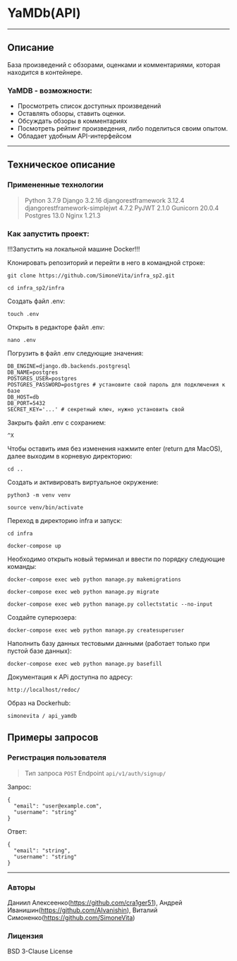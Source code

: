 # YaMDb(API)
_________________________________________________
## Описание
База произведений с обзорами, оценками и комментариями, которая находится в контейнере.

### YaMDB - возможности:

- Просмотреть список доступных произведений
- Оставлять обзоры, ставить оценки.
- Обсуждать обзоры в комментариях
- Посмотреть рейтинг произведения, либо поделиться своим опытом.
- Обладает удобным API-интерфейсом
 
_____________________________________________________

## Техническое описание

### Примененные технологии
 > Python 3.7.9
 > Django 3.2.16
 > djangorestframework 3.12.4
 > djangorestframework-simplejwt 4.7.2
 > PyJWT 2.1.0
 > Gunicorn 20.0.4
 > Postgres 13.0
 > Nginx 1.21.3

### Как запустить проект:
!!!Запустить на локальной машине Docker!!!


Клонировать репозиторий и перейти в него в командной строке:

```
git clone https://github.com/SimoneVita/infra_sp2.git
```

```
cd infra_sp2/infra
```

Создать файл .env:
```
touch .env
```
Открыть в редакторе файл .env:
```
nano .env
```
Погрузить в файл .env следующие значения:
```
DB_ENGINE=django.db.backends.postgresql
DB_NAME=postgres
POSTGRES_USER=postgres
POSTGRES_PASSWORD=postgres # установите свой пароль для подключения к базе
DB_HOST=db
DB_PORT=5432
SECRET_KEY='...' # секретный ключ, нужно установить свой
```
Закрыть файл .env с сохранием:
```
^X
```
Чтобы оставить имя без изменения нажмите enter (return для MacOS), далее
выходим в корневую директорию:
```
cd ..
```
Cоздать и активировать виртуальное окружение:

```
python3 -m venv venv
```

```
source venv/bin/activate
```
Переход в директорию infra и запуск:
```
cd infra
```
```
docker-compose up
```
Необходимо открыть новый терминал и ввести по порядку следующие команды:
```
docker-compose exec web python manage.py makemigrations
```
```
docker-compose exec web python manage.py migrate
```

```
docker-compose exec web python manage.py collectstatic --no-input
```
Создайте суперюзера:
```
docker-compose exec web python manage.py createsuperuser
```
Наполнить базу данных тестовыми данными (работает только при пустой базе данных):
```
docker-compose exec web python manage.py basefill
```

Документация к APi доступна по адресу: 
```
http://localhost/redoc/
```
Образ на Dockerhub:
```
simonevita / api_yamdb
```
## Примеры запросов
### Регистрация пользователя
>Тип запроса 
```POST```
>Endpoint 
```api/v1/auth/signup/```

Запрос:
```
{
  "email": "user@example.com",
  "username": "string"
}
```
Ответ:
```
{
  "email": "string",
  "username": "string"
}
```
______________________________________
### Авторы
Даниил Алексеенко(https://github.com/cra1ger51),
Андрей Иванишин(https://github.com/AIvanishin),
Виталий Симоненко(https://github.com/SimoneVita)

### Лицензия
BSD 3-Clause License
